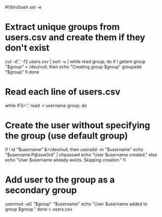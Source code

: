 
#!/bin/bash
set -e

# Extract unique groups from users.csv and create them if they don't exist
cut -d',' -f2 users.csv | sort -u | while read group; do
  if ! getent group "$group" > /dev/null; then
    echo "Creating group $group"
    groupadd "$group"
  fi
done

# Read each line of users.csv
while IFS=',' read -r username group; do
  # Create the user without specifying the group (use default group)
  if ! id "$username" &>/dev/null; then
    useradd -m "$username"
    echo "$username:P@ssw0rd" | chpasswd
    echo "User $username created."
  else
    echo "User $username already exists. Skipping creation."
  fi

  # Add user to the group as a secondary group
  usermod -aG "$group" "$username"
  echo "User $username added to group $group."
done < users.csv

